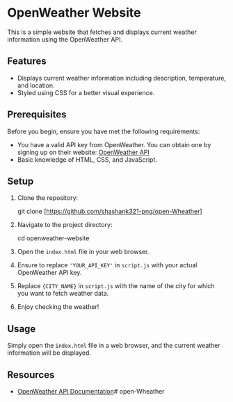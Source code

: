 # OpenWeather Website

This is a simple website that fetches and displays current weather information using the OpenWeather API.

## Features

- Displays current weather information including description, temperature, and location.
- Styled using CSS for a better visual experience.

## Prerequisites

Before you begin, ensure you have met the following requirements:
- You have a valid API key from OpenWeather. You can obtain one by signing up on their website: [OpenWeather API](https://openweathermap.org/api)
- Basic knowledge of HTML, CSS, and JavaScript.

## Setup

1. Clone the repository:

    git clone [https://github.com/shashank321-png/open-Wheather]


2. Navigate to the project directory:
    
    cd openweather-website


3. Open the `index.html` file in your web browser.

4. Ensure to replace `'YOUR_API_KEY'` in `script.js` with your actual OpenWeather API key.
   
5. Replace `{CITY_NAME}` in `script.js` with the name of the city for which you want to fetch weather data.

6. Enjoy checking the weather!

## Usage

Simply open the `index.html` file in a web browser, and the current weather information will be displayed.

## Resources

- [OpenWeather API Documentation]("https://api.weatherapi.com/v1/current.json?key=";)# open-Wheather
